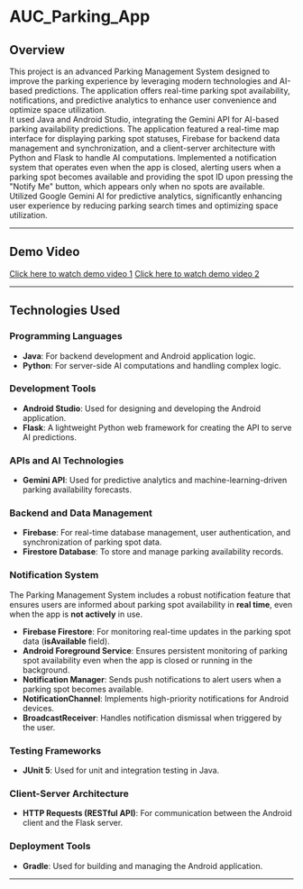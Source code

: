 # AUC_Parking_App

## **Overview**  

This project is an advanced Parking Management System designed to improve the parking experience by leveraging modern technologies and AI-based predictions. The application offers real-time parking spot availability, notifications, and predictive analytics to enhance user convenience and optimize space utilization.  
It used Java and Android Studio, integrating the Gemini API for AI-based parking availability predictions. The application featured a real-time map interface for displaying parking spot statuses, Firebase for backend data management and synchronization, and a client-server architecture with Python and Flask to handle AI computations. Implemented a notification system that operates even when the app is closed, alerting users when a parking spot becomes available and providing the spot ID upon pressing the "Notify Me" button, which appears only when no spots are available. Utilized Google Gemini AI for predictive analytics, significantly enhancing user experience by reducing parking search times and optimizing space utilization.

---

## **Demo Video**

[Click here to watch demo video 1](https://drive.google.com/file/d/1KbH_AuDMhOOmpLhC6yeP3ys8EpaRCLZz/view?usp=drive_link)
[Click here to watch demo video 2](https://drive.google.com/file/d/1BaVKj57J36B_XBdK4sGoHrie-4xG1Tzv/view?usp=drive_link)

---

## **Technologies Used**  

### **Programming Languages**  
- **Java**: For backend development and Android application logic.  
- **Python**: For server-side AI computations and handling complex logic.  

### **Development Tools**  
- **Android Studio**: Used for designing and developing the Android application.  
- **Flask**: A lightweight Python web framework for creating the API to serve AI predictions.  

### **APIs and AI Technologies**  
- **Gemini API**: Used for predictive analytics and machine-learning-driven parking availability forecasts.

### **Backend and Data Management**  
- **Firebase**: For real-time database management, user authentication, and synchronization of parking spot data.  
- **Firestore Database**: To store and manage parking availability records.  

### **Notification System**  
The Parking Management System includes a robust notification feature that ensures users are informed about parking spot availability in **real time**, even when the app is **not actively** in use.
- **Firebase Firestore**: For monitoring real-time updates in the parking spot data (**isAvailable** field).
- **Android Foreground Service**: Ensures persistent monitoring of parking spot availability even when the app is closed or running in the background.
- **Notification Manager**: Sends push notifications to alert users when a parking spot becomes available.
- **NotificationChannel**: Implements high-priority notifications for Android devices.
- **BroadcastReceiver**: Handles notification dismissal when triggered by the user.

### **Testing Frameworks**  
- **JUnit 5**: Used for unit and integration testing in Java.  

### **Client-Server Architecture**  
- **HTTP Requests (RESTful API)**: For communication between the Android client and the Flask server.   

### **Deployment Tools**  
- **Gradle**: Used for building and managing the Android application.  

---
